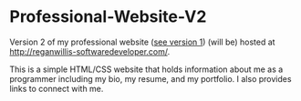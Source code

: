 # Professional-Website-V2

Version 2 of my professional website ([see version 1](https://github.com/reganwillis/Professional-Website-V1)) (will be) hosted at http://reganwillis-softwaredeveloper.com/.

This is a simple HTML/CSS website that holds information about me as a programmer including my bio, my resume, and my portfolio. I also provides links to connect with me.